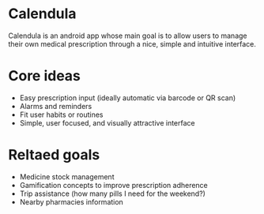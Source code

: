 Calendula
=========

Calendula is an android app whose main goal is to allow users to manage their own medical prescription through a nice, simple and intuitive interface.

Core ideas
===========
- Easy prescription input (ideally automatic via barcode or QR scan)
- Alarms and reminders
- Fit user habits or routines
- Simple, user focused, and visually attractive interface

Reltaed goals
====================
- Medicine stock management
- Gamification concepts to improve prescription adherence
- Trip assistance (how many pills I need for the weekend?)
- Nearby pharmacies information




